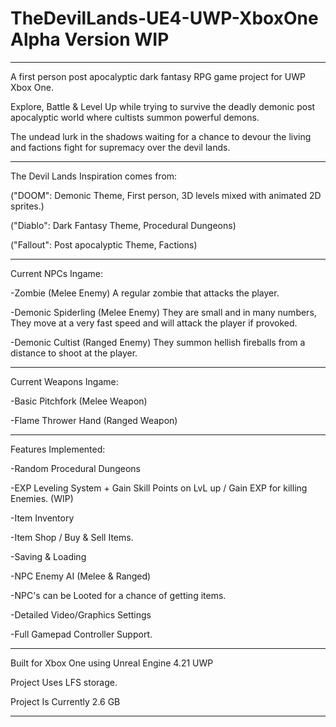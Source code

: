 # TheDevilLands-UE4-UWP-XboxOne Alpha Version WIP 

---------------------------------------
A first person post apocalyptic dark fantasy RPG game project for UWP Xbox One.

Explore, Battle & Level Up while trying to survive the deadly demonic post apocalyptic world where cultists summon powerful demons.

The undead lurk in the shadows waiting for a chance to devour the living and factions fight for supremacy over the devil lands.

---------------------------------------
The Devil Lands Inspiration comes from:

("DOOM": Demonic Theme, First person, 3D levels mixed with animated 2D sprites.)

("Diablo": Dark Fantasy Theme, Procedural Dungeons)

("Fallout": Post apocalyptic Theme, Factions)

---------------------------------------
Current NPCs Ingame:

-Zombie (Melee Enemy) A regular zombie that attacks the player.

-Demonic Spiderling (Melee Enemy) They are small and in many numbers, They move at a very fast speed and will attack the player if provoked.

-Demonic Cultist (Ranged Enemy) They summon hellish fireballs from a distance to shoot at the player.

---------------------------------------
Current Weapons Ingame:

-Basic Pitchfork (Melee Weapon)

-Flame Thrower Hand (Ranged Weapon)

---------------------------------------
Features Implemented:

-Random Procedural Dungeons

-EXP Leveling System + Gain Skill Points on LvL up / Gain EXP for killing Enemies. (WIP)

-Item Inventory

-Item Shop / Buy & Sell Items.

-Saving & Loading

-NPC Enemy AI (Melee & Ranged)

-NPC's can be Looted for a chance of getting items.

-Detailed Video/Graphics Settings

-Full Gamepad Controller Support.

---------------------------------------
Built for Xbox One using Unreal Engine 4.21 UWP

Project Uses LFS storage.

Project Is Currently 2.6 GB

---------------------------------------
